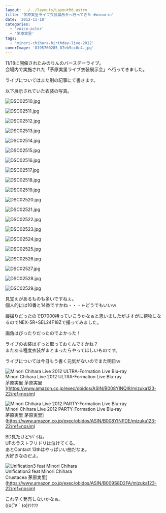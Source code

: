 ```yaml
---
layout: ../../layouts/LayoutMd.astro
title: '茅原実里ライブ衣装展示会へ行ってきた #minorin'
date: '2012-11-18'
categories:
  - 'voice-actor'
  - '茅原実里'
tags:
  - 'minori-chihara-birthday-live-2012'
coverImage: '8195760285_87eb9cc0c4.jpg'
---
```


11/18に開催されたみのりんのバースデーライブ。  
会場内で実施された「茅原実里ライブ衣装展示会」へ行ってきました。

ライブについてはまた別の記事にて書きます。

以下展示されていた衣装の写真。

![DSC02510.jpg](/archive/images/8195760285_87eb9cc0c4.jpg)

![DSC02511.jpg](/archive/images/8196854048_cbb99f0018.jpg)

![DSC02512.jpg](/archive/images/8195761655_1b6ac159dd.jpg)

![DSC02513.jpg](/archive/images/8196855470_45a56281a2.jpg)

![DSC02514.jpg](/archive/images/8196856082_58bd884094.jpg)

![DSC02515.jpg](/archive/images/8195763583_a4ee6561f9.jpg)

![DSC02516.jpg](/archive/images/8196857514_270232d94c.jpg)

![DSC02517.jpg](/archive/images/8195765105_404fe268a7.jpg)

![DSC02518.jpg](/archive/images/8195765767_63a3e5d97e.jpg)

![DSC02519.jpg](/archive/images/8196859842_44b1486bb1.jpg)

![DSC02520.jpg](/archive/images/8195767277_75479d981d.jpg)

![DSC02521.jpg](/archive/images/8196861374_26a0679871.jpg)

![DSC02522.jpg](/archive/images/8195768693_1bffc76981.jpg)

![DSC02523.jpg](/archive/images/8195769507_ce4d3a7524.jpg)

![DSC02524.jpg](/archive/images/8196863230_c460b15a6a.jpg)

![DSC02525.jpg](/archive/images/8195770665_6b32a57fa4.jpg)

![DSC02526.jpg](/archive/images/8196864576_8babf59299.jpg)

![DSC02527.jpg](/archive/images/8195771959_63ffd6d63b.jpg)

![DSC02528.jpg](/archive/images/8195772495_a508214325.jpg)

![DSC02529.jpg](/archive/images/8195773033_b5571b2f38.jpg)

見覚えがあるものも多いですねぇ。  
個人的には10番と14番ですかね・・・←どうでもいいｗ

縦撮りだったのでD7000持っていこうかなぁと思いましたがさすがに荷物になるのでNEX-5R+SEL24F18Zで撮ってみました。

画角はぴったりだったのでよかった！

ライブの衣装はずっと取っておくんですかね？  
またある程度衣装がまとまったらやってほしいものです。

ライブについては今日もう書く元気がないのでまた明日ｗ

![Minori Chihara Live 2012 ULTRA-Formation Live Blu-ray](/archive/images/513HKIeWAmL._SL160_.jpg)  
Minori Chihara Live 2012 ULTRA-Formation Live Blu-ray  
茅原実里 茅原実里  
](https://www.amazon.co.jp/exec/obidos/ASIN/B008YINQI8/mizuka123-22/ref=nosim)

![Minori Chihara Live 2012 PARTY-Formation Live Blu-ray](/archive/images/51HUGtUO8eL._SL160_.jpg)  
Minori Chihara Live 2012 PARTY-Formation Live Blu-ray  
茅原実里 茅原実里](https://www.amazon.co.jp/exec/obidos/ASIN/B008YINPDE/mizuka123-22/ref=nosim)

BD見たけどﾔﾊﾞｲね。  
UFのラストフリドリは泣けてくる。  
あとContact 13thはやっぱいい曲だなぁ。  
大好きなのだよ。

![Unification3 feat Minori Chihara](/archive/images/no-image-no-ciu._AA160_.gif)  
Unification3 feat Minori Chihara  
Crustacea 茅原実里](https://www.amazon.co.jp/exec/obidos/ASIN/B009S8D2FA/mizuka123-22/ref=nosim)

これ早く発売しないかなぁ。  
((o(´∀｀)o))ﾜｸﾜｸ
